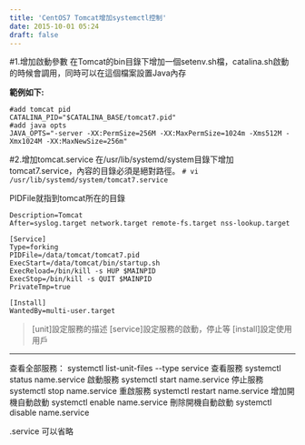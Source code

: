 ```yaml
---
title: 'CentOS7 Tomcat增加systemctl控制'
date: 2015-10-01 05:24
draft: false
---
```

#1.增加啟動參數
在Tomcat的bin目錄下增加一個setenv.sh檔，catalina.sh啟動的時候會調用，同時可以在這個檔案設置Java內存

**範例如下:**
```config setenv.sh
#add tomcat pid  
CATALINA_PID="$CATALINA_BASE/tomcat7.pid"  
#add java opts  
JAVA_OPTS="-server -XX:PermSize=256M -XX:MaxPermSize=1024m -Xms512M -Xmx1024M -XX:MaxNewSize=256m"
```

#2.增加tomcat.service
在/usr/lib/systemd/system目錄下增加tomcat7.service，內容的目錄必須是絕對路徑。
`# vi /usr/lib/systemd/system/tomcat7.service`

PIDFile就指到tomcat所在的目錄

```config tomcat7.service
Description=Tomcat  
After=syslog.target network.target remote-fs.target nss-lookup.target  
   
[Service]  
Type=forking  
PIDFile=/data/tomcat/tomcat7.pid  
ExecStart=/data/tomcat/bin/startup.sh   
ExecReload=/bin/kill -s HUP $MAINPID  
ExecStop=/bin/kill -s QUIT $MAINPID  
PrivateTmp=true  
   
[Install]  
WantedBy=multi-user.target 
```

>[unit]設定服務的描述
>[service]設定服務的啟動，停止等
>[install]設定使用用戶

***

查看全部服務：
systemctl list-unit-files --type service
查看服務
systemctl status name.service
啟動服務
systemctl start name.service
停止服務
systemctl stop name.service
重啟服務
systemctl restart name.service
增加開機自動啟動
systemctl enable name.service
刪除開機自動啟動
systemctl disable name.service

.service 可以省略
